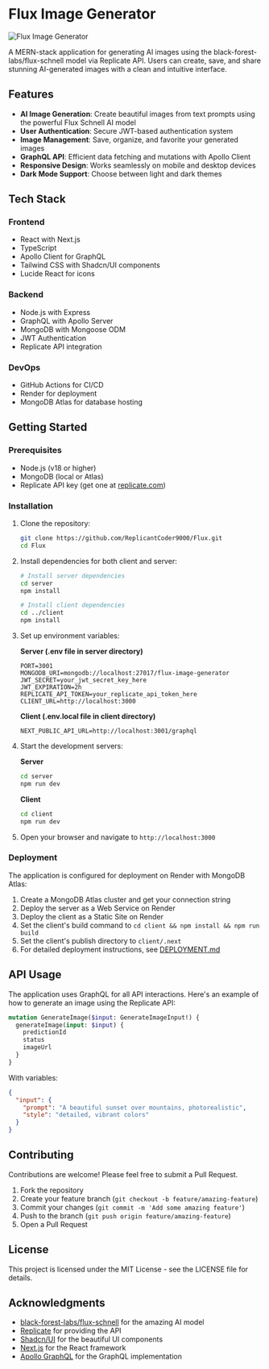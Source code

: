 # Flux Image Generator

![Flux Image Generator](https://images.unsplash.com/photo-1675426513824-6bba223d3d8d?q=80&w=1000)

A MERN-stack application for generating AI images using the black-forest-labs/flux-schnell model via Replicate API. Users can create, save, and share stunning AI-generated images with a clean and intuitive interface.

## Features

- **AI Image Generation**: Create beautiful images from text prompts using the powerful Flux Schnell AI model
- **User Authentication**: Secure JWT-based authentication system
- **Image Management**: Save, organize, and favorite your generated images
- **GraphQL API**: Efficient data fetching and mutations with Apollo Client
- **Responsive Design**: Works seamlessly on mobile and desktop devices
- **Dark Mode Support**: Choose between light and dark themes

## Tech Stack

### Frontend
- React with Next.js
- TypeScript
- Apollo Client for GraphQL
- Tailwind CSS with Shadcn/UI components
- Lucide React for icons

### Backend
- Node.js with Express
- GraphQL with Apollo Server
- MongoDB with Mongoose ODM
- JWT Authentication
- Replicate API integration

### DevOps
- GitHub Actions for CI/CD
- Render for deployment
- MongoDB Atlas for database hosting

## Getting Started

### Prerequisites

- Node.js (v18 or higher)
- MongoDB (local or Atlas)
- Replicate API key (get one at [replicate.com](https://replicate.com))

### Installation

1. Clone the repository:
   ```bash
   git clone https://github.com/ReplicantCoder9000/Flux.git
   cd Flux
   ```

2. Install dependencies for both client and server:
   ```bash
   # Install server dependencies
   cd server
   npm install

   # Install client dependencies
   cd ../client
   npm install
   ```

3. Set up environment variables:
   
   **Server (.env file in server directory)**
   ```
   PORT=3001
   MONGODB_URI=mongodb://localhost:27017/flux-image-generator
   JWT_SECRET=your_jwt_secret_key_here
   JWT_EXPIRATION=2h
   REPLICATE_API_TOKEN=your_replicate_api_token_here
   CLIENT_URL=http://localhost:3000
   ```

   **Client (.env.local file in client directory)**
   ```
   NEXT_PUBLIC_API_URL=http://localhost:3001/graphql
   ```

4. Start the development servers:

   **Server**
   ```bash
   cd server
   npm run dev
   ```

   **Client**
   ```bash
   cd client
   npm run dev
   ```

5. Open your browser and navigate to `http://localhost:3000`

### Deployment

The application is configured for deployment on Render with MongoDB Atlas:

1. Create a MongoDB Atlas cluster and get your connection string
2. Deploy the server as a Web Service on Render
3. Deploy the client as a Static Site on Render
4. Set the client's build command to `cd client && npm install && npm run build`
5. Set the client's publish directory to `client/.next`
6. For detailed deployment instructions, see [DEPLOYMENT.md](./DEPLOYMENT.md)

## API Usage

The application uses GraphQL for all API interactions. Here's an example of how to generate an image using the Replicate API:

```graphql
mutation GenerateImage($input: GenerateImageInput!) {
  generateImage(input: $input) {
    predictionId
    status
    imageUrl
  }
}
```

With variables:
```json
{
  "input": {
    "prompt": "A beautiful sunset over mountains, photorealistic",
    "style": "detailed, vibrant colors"
  }
}
```

## Contributing

Contributions are welcome! Please feel free to submit a Pull Request.

1. Fork the repository
2. Create your feature branch (`git checkout -b feature/amazing-feature`)
3. Commit your changes (`git commit -m 'Add some amazing feature'`)
4. Push to the branch (`git push origin feature/amazing-feature`)
5. Open a Pull Request

## License

This project is licensed under the MIT License - see the LICENSE file for details.

## Acknowledgments

- [black-forest-labs/flux-schnell](https://replicate.com/black-forest-labs/flux-schnell) for the amazing AI model
- [Replicate](https://replicate.com) for providing the API
- [Shadcn/UI](https://ui.shadcn.com/) for the beautiful UI components
- [Next.js](https://nextjs.org/) for the React framework
- [Apollo GraphQL](https://www.apollographql.com/) for the GraphQL implementation